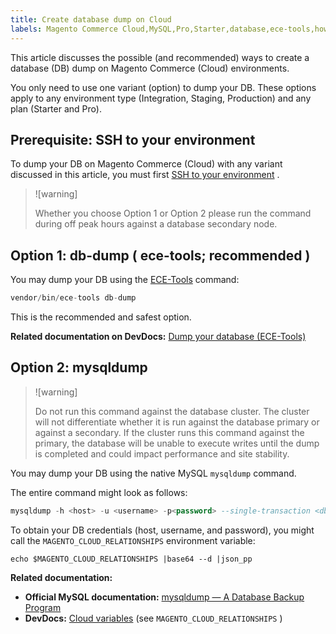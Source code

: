 ```yaml
---
title: Create database dump on Cloud
labels: Magento Commerce Cloud,MySQL,Pro,Starter,database,ece-tools,how to,production
---
```


This article discusses the possible (and recommended) ways to create a database (DB) dump on Magento Commerce (Cloud) environments.

You only need to use one variant (option) to dump your DB. These options apply to any environment type (Integration, Staging, Production) and any plan (Starter and Pro).

## Prerequisite: SSH to your environment

To dump your DB on Magento Commerce (Cloud) with any variant discussed in this article, you must first [SSH to your environment](http://devdocs.magento.com/guides/v2.2/cloud/env/environments-ssh.html#ssh) .

>![warning]
>
>Whether you choose Option 1 or Option 2 please run the command during off peak hours against a database secondary node.

## Option 1: db-dump ( **ece-tools; recommended** )

You may dump your DB using the [ECE-Tools](http://devdocs.magento.com/guides/v2.2/cloud/composer-packages/ece-tools.html) command:

```php
vendor/bin/ece-tools db-dump
```

This is the recommended and safest option.

 **Related documentation on DevDocs:**   [Dump your database (ECE-Tools)](http://devdocs.magento.com/guides/v2.2/cloud/project/project-webint-snap.html#db-dump) 

## Option 2: mysqldump

>![warning]
>
>Do not run this command against the database cluster. The cluster will not differentiate whether it is run against the database primary or against a secondary. If the cluster runs this command against the primary, the database will be unable to execute writes until the dump is completed and could impact performance and site stability.

You may dump your DB using the native MySQL `mysqldump` command.

The entire command might look as follows:

```sql
mysqldump -h <host> -u <username> -p<password> --single-transaction <db_name> | gzip > /tmp/<dump_name>.sql.gz
```

To obtain your DB credentials (host, username, and password), you might call the `MAGENTO_CLOUD_RELATIONSHIPS` environment variable:

```clike
echo $MAGENTO_CLOUD_RELATIONSHIPS |base64 --d |json_pp
```

 **Related documentation:** 

* **Official MySQL documentation:**  [mysqldump — A Database Backup Program](https://dev.mysql.com/doc/refman/8.0/en/mysqldump.html) 
* **DevDocs:**   [Cloud variables](http://devdocs.magento.com/guides/v2.2/cloud/env/variables-cloud.html) (see `MAGENTO_CLOUD_RELATIONSHIPS` )

